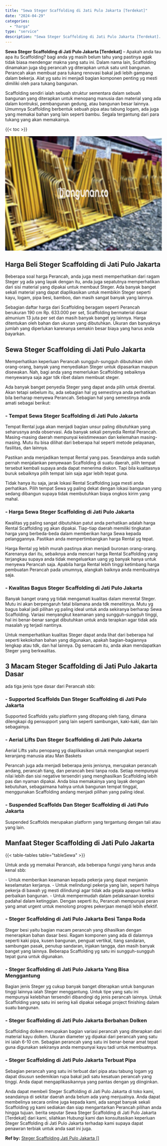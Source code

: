 ```yaml
---
title: "Sewa Steger Scaffolding di Jati Pulo Jakarta [Terdekat]"
date: "2024-04-29"
categories: 
  - "harga"
type: "service"
description: "Sewa Steger Scaffolding di Jati Pulo Jakarta [Terdekat]. Anda dapat membeli Steger Scaffolding di Jati Pulo Jakarta di toko kami, seandainya di sekitar daera..."
---
```


**Sewa Steger Scaffolding di Jati Pulo Jakarta \[Terdekat\]** – Apakah anda tau apa itu Scaffolding? bagi anda yg masih belum tahu yang pastinya agak tidak biasa mendengar makna yang satu ini. Dalam nama lain, Scaffolding dinamakan juga sbg perancah yg diterapkan untuk satu unit bangunan. Perancah akan membuat para tukang renovasi bakal jadi lebih gampang dalam bekerja. Alat yg satu ini menjadi bagian komponen penting yg mesti dimiliki oleh para tukang bangunan.

Scaffolding sendiri ialah sebuah struktur sementara dalam sebuah bangunan yang diterapkan untuk menopang manusia dan material yang ada dalam kontruksi, pembangunan gedung, atau bangunan besar lainnya. Umumnya Scaffolding berbentuk sebuah pipa atau tabung logam, ada juga yang memakai bahan yang lain seperti bambu. Segala tergantung dari para tukang yang akan memakainya.

{{< toc >}}

![Sewa Steger Scaffolding di Jati Pulo Jakarta [Terdekat]](/images/sewa-scaffolding-steger-26.png)

## Harga Beli Steger Scaffolding di Jati Pulo Jakarta

Beberapa soal harga Perancah, anda juga mesti memperhatikan dari ragam Steger yg ada yang layak dengan itu, anda juga sepatutnya memperhatikan dari sisi material yang dipakai untuk membaut Steger. Ada banyak banget sekali material yang dapat diaplikasikan untuk membikin Steger seperti kayu, logam, pipa besi, bamboo, dan masih sangat banyak yang lainnya.

Sebagian daftar harga dari Scaffolding beragam seperti Perancah berukuran 190 cm Rp. 633.000 per set, Scaffolding bermaterial dasar almunium 13 juta per set dan masih banyak banget yg lainnya. Harga ditentukan oleh bahan dan ukuran yang dibutuhkan. Ukuran dan banyaknya jumlah yang diperlukan karenanya semakin besar biaya yang harus anda bayarkan.

## Sewa Steger Scaffolding di Jati Pulo Jakarta

Memperhatikan keperluan Perancah sungguh-sungguh dibutuhkan oleh orang-orang, banyak yang menyediakan Steger untuk dipasarkan maupun disewakan. Nah, bagi anda yang memerlukan Scaffolding sebaiknya menyewanya saja agar tdk ribet dalam membuat steger.

Ada banyak banget penyedia Steger yang dapat anda pilih untuk dirental. Akan tetapi sebelum itu, ada sebagian hal yg semestinya anda perhatikan bila berharap menyewa Perancah. Sebagian hal yang semestinya anda amati sebagai berikut:

### \- Tempat Sewa Steger Scaffolding di Jati Pulo Jakarta

Tempat Rental juga akan menjadi bagian unsur paling dibutuhkan yang seharusnya anda observasi. Ada banyak sekali penyedia Rental Perancah. Masing-masing daerah mempunyai keistimewaan dan kelemahan masing-masing. Mutu itu bisa dilihat dari beberapa hal seperti metode pelayanan, fasilitas, dan lainnya.

Pastikan anda menjadikan tempat Rental yang pas. Seandainya anda sudah pernah menjalankan penyewaan Scaffolding di suatu daerah, pilih tempat tersebut kembali supaya anda dapat menerima diskon. Tapi bila kualitasnya buruk sebaiknya pilih tempat lain saja agar lebih tepat guna.

Tidak hanya itu saja, jarak lokasi Rental Scaffolding juga mesti anda perhatikan. Pilih tempat Sewa yg paling dekat dengan lokasi bangunan yang sedang dibangun supaya tidak membutuhkan biaya ongkos kirim yang mahal.

### \- Harga Sewa Steger Scaffolding di Jati Pulo Jakarta

Kwalitas yg paling sangat dibutuhkan patut anda perhatikan adalah harga Rental Scaffolding yg akan dipakai. Tiap-tiap daerah memiliki tingkatan harga yang berbeda-beda dalam memberikan harga Sewa kepada pelanggannya. Pastikan anda mempertimbangkan harga Rental yg tepat.

Harga Rental yg lebih murah pastinya akan menjadi buronan orang-orang. Karenanya dari itu, sebaiknya anda mencari harga Rental Scaffolding yang terjangkau supaya anda tidak mengeluarkan uang yg banyak hanya untuk menyewa Perancah saja. Apabila harga Rental lebih tinggi ketimbang harga pembuatan Perancah pada umumnya, alangkah baiknya anda membuatnya saja.

### \- Kwalitas Bagus Steger Scaffolding di Jati Pulo Jakarta

Banyak banget orang yg tidak mengamati kualitas dalam merental Steger. Mutu ini akan berpengaruh fatal bilamana anda tdk menelitinya. Mutu yg bagus bakal jadi pilihan yg paling ideal untuk anda sekiranya berharap Sewa Scaffolding. Variasi menyangkut keamanan yang sungguh-sungguh tinggi, hal ini benar-benar sangat dibutuhkan untuk anda terapkan agar tidak ada masalah yg terjadi nantinya.

Untuk memperhatikan kualitas Steger dapat anda lihat dari beberapa hal seperti kekokohan bahan yang digunakan, apakah bagian-bagiannya lengkap atau tdk, dan hal lainnya. Dg semacam itu, anda akan mendapatkan Steger yang berkwalitas.

## 3 Macam Steger Scaffolding di Jati Pulo Jakarta Dasar

ada tiga jenis type dasar dari Perancah sbb:

### \- Supported Scaffolds Dan Steger Scaffolding di Jati Pulo Jakarta

Supported Scaffolds yaitu platform yang ditopang oleh tiang, dimana dilengkapi dg pensupport yang lain seperti sambungan, kaki-kaki, dan lain sebagainya.

### \- Aerial Lifts Dan Steger Scaffolding di Jati Pulo Jakarta

Aerial Lifts yaitu penopang yg diaplikasikan untuk mengangkat seperti keranjang manusia atau Man Baskets

Perancah juga ada menjadi beberapa jenis jenisnya, merupakan perancah andang, perancah tiang, dan perancah besi tanpa roda. Setiap mempunyai nilai lebih dan sisi negative tersendiri yang menghasilkan Scaffolding lebih pas dan nyaman dipakai. Anda bisa memakainya yang layak dengan kebutuhan, sebagaimana halnya untuk bangunan tempat tinggal, menggunakan Scaffolding andang menjadi pilihan yang paling ideal.

### \- Suspended Scaffolds Dan Steger Scaffolding di Jati Pulo Jakarta

Suspended Scaffolds merupakan platform yang tergantung dengan tali atau yang lain.

## Manfaat Steger Scaffolding di Jati Pulo Jakarta

{{< table-tables table="tableSewa" >}}

Untuk anda yg memakai Perancah, ada beberapa fungsi yang harus anda kenal sbb:

\- Untuk memberikan keamanan kepada pekerja yang dapat menjamin keselamatan kerjanya. - Untuk melindungi pekerja yang lain, seperti halnya pekerja di bawah yg mesti dilindungi agar tidak ada gejala apapun ketika perbaikan bangunan. - Untuk mempermudah dalam pelaksanaan koreksi padahal dalam ketinggian. Dengan seperti itu, Perancah mempunyai peran yang amat urgent untuk menolong progres pekerjaan menajdi lebih efektif.

### \- Steger Scaffolding di Jati Pulo Jakarta Besi Tanpa Roda

Steger besi yaitu bagian macam perancah yang dihasilkan dengan menerapkan bahan dasar besi. Ragam komponen yang ada di dalamnya seperti kaki pipa, kusen bangunan, penguat vertikal, tiang sandaran, sambungan pasak, penutup sandaran, injakan tangga, dan masih banyak banget yang lainnya. Beberapa Scaffolding yg satu ini sungguh-sungguh tepat guna untuk digunakan.

### \- Steger Scaffolding di Jati Pulo Jakarta Yang Bisa Menggantung

Bagian jenis Steger yg cukup banyak banget diterapkan untuk bangunan tinggi lainnya ialah Steger menggantung. Untuk tipe yang satu ini mempunyai kelebihan tersendiri dibandingi dg jenis perancah lainnya. Untuk Scaffolding yang satu ini sering kali dipakai sebagai project finishing dalam suatu bangunan.

### \- Steger Scaffolding di Jati Pulo Jakarta Berbahan Dolken

Scaffolding dolken merupakan bagian variasi perancah yang diterapkan dari material kayu dolken. Ukuran diameter yg dipakai dari perancah yang satu ini ialah 6-10 cm. Sebagian perancah yang satu ini benar-benar amat tepat guna digunakan sekiranya anda mempunyai kayu tadi untuk membuatnya.

### \- Steger Scaffolding di Jati Pulo Jakarta Terbuat Pipa

Sebagian perancah yang satu ini terbuat dari pipa atau tabung logam yg dapat disusun sedemikian rupa bakal jadi satu kesatuan perancah yang tinggi. Anda dapat mengaplikasikannya yang pantas dengan yg diinginkan.

Anda dapat membeli Steger Scaffolding di Jati Pulo Jakarta di toko kami, seandainya di sekitar daerah anda belum ada yang menjualnya. Anda dapat membelinya secara online juga kepada kami, ada sangat banyak sekali Scaffolding yg kami sediakan dan siap mengantarkan Perancah pilihan anda hingga tujuan. berita seputar Sewa Steger Scaffolding di Jati Pulo Jakarta \[Terdekat\] dari kami, silahkan Hubungi kami dan konsultasikan keperluan Steger Scaffolding di Jati Pulo Jakarta terhadap kami supaya dapat penawran terbiak untuk anda saat ini juga.

**Ref by:** [Steger Scaffolding Jati Pulo Jakarta []](https://id.wikipedia.org/wiki/Steger)
